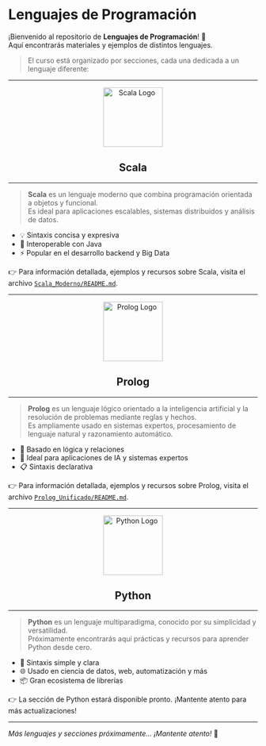 # Lenguajes de Programación

¡Bienvenido al repositorio de **Lenguajes de Programación**! 🚀  
Aquí encontrarás materiales y ejemplos de distintos lenguajes.

> El curso está organizado por secciones, cada una dedicada a un lenguaje diferente:

---

<p align="center">
  <img src="https://upload.wikimedia.org/wikipedia/commons/3/39/Scala-full-color.svg" alt="Scala Logo" width="120"/>
</p>

<h2 align="center">Scala</h2>

---

> **Scala** es un lenguaje moderno que combina programación orientada a objetos y funcional.  
> Es ideal para aplicaciones escalables, sistemas distribuidos y análisis de datos.

- 💡 Sintaxis concisa y expresiva
- 🔗 Interoperable con Java
- ⚡ Popular en el desarrollo backend y Big Data

👉 Para información detallada, ejemplos y recursos sobre Scala, visita el archivo [`Scala_Moderno/README.md`](./Scala_Moderno/README.md).

---

<p align="center">
  <img src="https://upload.wikimedia.org/wikipedia/commons/8/87/Prolog_logo.png" alt="Prolog Logo" width="120"/>
</p>

<h2 align="center">Prolog</h2>

---

> **Prolog** es un lenguaje lógico orientado a la inteligencia artificial y la resolución de problemas mediante reglas y hechos.  
> Es ampliamente usado en sistemas expertos, procesamiento de lenguaje natural y razonamiento automático.

- 🔎 Basado en lógica y relaciones
- 🧠 Ideal para aplicaciones de IA y sistemas expertos
- 📋 Sintaxis declarativa

👉 Para información detallada, ejemplos y recursos sobre Prolog, visita el archivo [`Prolog_Unificado/README.md`](./Prolog_Unificado/README.md).

---

<p align="center">
  <img src="https://upload.wikimedia.org/wikipedia/commons/c/c3/Python-logo-notext.svg" alt="Python Logo" width="120"/>
</p>

<h2 align="center">Python</h2>

---

> **Python** es un lenguaje multiparadigma, conocido por su simplicidad y versatilidad.  
> Próximamente encontrarás aquí prácticas y recursos para aprender Python desde cero.

- 🐍 Sintaxis simple y clara
- 🌐 Usado en ciencia de datos, web, automatización y más
- 📦 Gran ecosistema de librerías

👉 La sección de Python estará disponible pronto. ¡Mantente atento para más actualizaciones!

---

_Más lenguajes y secciones próximamente... ¡Mantente atento!_ 👀
